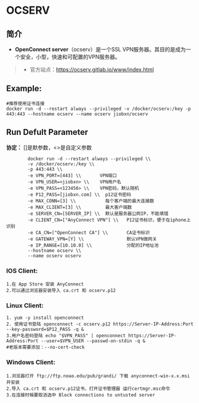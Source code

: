 OCSERV
===
## 简介
* **OpenConnect server**（ocserv）是一个SSL VPN服务器。其目的是成为一个安全，小型，快速和可配置的VPN服务器。
> * 官方站点：https://ocserv.gitlab.io/www/index.html


## Example:

    #推荐使用证书连接
    docker run -d --restart always --privileged -v /docker/ocserv:/key -p 443:443 --hostname ocserv --name ocserv jiobxn/ocserv


## Run Defult Parameter
**协定：** []是默参数，<>是自定义参数

			docker run -d --restart always --privileged \\
			-v /docker/ocserv:/key \\
			-p 443:443 \\
			-e VPN_PORT=[443] \\       VPN端口
			-e VPN_USER=<jiobxn> \\    VPN用户名
			-e VPN_PASS=<123456> \\    VPN密码，默认随机
			-e P12_PASS=[jiobxn.com] \\  p12证书密码
			-e MAX_CONN=[3] \\           每个客户端的最大连接数
			-e MAX_CLIENT=[3] \\         最大客户端数
			-e SERVER_CN=[SERVER_IP] \\  默认是服务器公网IP，不能填错
			-e CLIENT_CN=["AnyConnect VPN"] \\   P12证书标识，便于在iphone上识别
			-e CA_CN=["OpenConnect CA"] \\       CA证书标识
			-e GATEWAY_VPN=[Y] \\                默认VPN做网关
			-e IP_RANGE=[10.10.0] \\             分配的IP地址池
			--hostname ocserv \\
			--name ocserv ocserv

### IOS Client:

    1.在 App Store 安装 AnyConnect
    2.可以通过浏览器安装导入 ca.crt 和 ocserv.p12

### Linux Client:

    1. yum -y install openconnect
    2. 使用证书登陆 openconnect -c ocserv.p12 https://Server-IP-Address:Port --key-password=$P12_PASS -q &
    3.用户名密码登陆 echo "$VPN_PASS" | openconnect https://Server-IP-Address:Port --user=$VPN_USER --passwd-on-stdin -q &
    #老版本需要添加：--no-cert-check

### Windows Client:

    1.浏览器打开 ftp://ftp.noao.edu/pub/grandi/ 下载 anyconnect-win-x.x.msi 并安装
    2.导入 ca.crt 和 ocserv.p12证书，打开证书管理器 运行certmgr.msc命令
    3.在连接时候要取消选中 Block connections to untusted server
